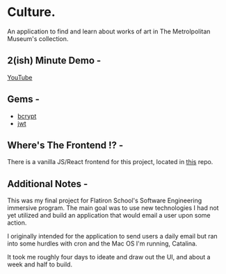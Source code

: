 # Culture.

An application to find and learn about works of art in The Metrolpolitan Museum's collection. 

## 2(ish) Minute Demo -
[YouTube](https://www.youtube.com/watch?v=5vEtmaPZX44&feature=youtu.be)

##  Gems -  
* [bcrypt](https://github.com/codahale/bcrypt-ruby)
* [jwt](https://github.com/jwt/ruby-jwt)

## Where's The Frontend !? -
There is a vanilla JS/React frontend for this project, located in [this](https://github.com/gnardinosaur/culture_frontend) repo. 

## Additional Notes -
This was my final project for Flatiron School's Software Engineering immersive program. The main goal was to use new technologies I had not yet utilized and build an application that would email a user upon some action.

I originally intended for the application to send users a daily email but ran into some hurdles with cron and the Mac OS I'm running, Catalina. 

It took me roughly four days to ideate and draw out the UI, and about a week and half to build.


